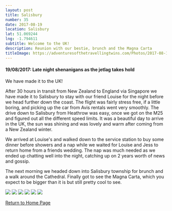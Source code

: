 ```yaml
---
layout: post
title: Salisbury
number: 35
date: 2017-08-19
location: Salisbury
lat: 51.069244
lng: -1.794611
subtitle: Welcome to the UK!
description: Reunion with our bestie, brunch and the Magna Carta
titleImage: https://adventuresofthetravellingtwins.com/Photos/2017-08-19-Salisbury/cover-min.JPG
---
```


<h4>19/08/2017: Late night shenanigans as the jetlag takes hold</h4>

We have made it to the UK!

After 30 hours in transit from New Zealand to England via Singapore we have made it to Salisbury to stay with our friend Louise for the night before we head further down the coast. The flight was fairly stress free, if a little boring, and picking up the car from Avis rentals went very smoothly. The drive down to Salisbury from Heathrow was easy, once we got on the M25 and figured out all the different speed limits. It was a beautiful day to arrive in the UK, the sun was shining and was lovely and warm after coming from a New Zealand winter. 

We arrived at Louise's and walked down to the service station to buy some dinner before showers and a nap while we waited for Louise and Jess to return home from a friends wedding. The nap was much needed as we ended up chatting well into the night, catching up on 2 years worth of news and gossip. 

The next morning we headed down into Salisbury township for brunch and a walk around the Cathedral. Finally got to see the Magna Carta, which you expect to be bigger than it is but still pretty cool to see. 

<img src="https://adventuresofthetravellingtwins.com/Photos/2017-08-19-Salisbury/day11-min.jpg" class="image1">
<img src="https://adventuresofthetravellingtwins.com/Photos/2017-08-19-Salisbury/day12-min.jpg" class="image1">
<img src="https://adventuresofthetravellingtwins.com/Photos/2017-08-19-Salisbury/day13-min.jpg" class="image1">
<img src="https://adventuresofthetravellingtwins.com/Photos/2017-08-19-Salisbury/day14-min.jpg" class="image1">
<img src="https://adventuresofthetravellingtwins.com/Photos/2017-08-19-Salisbury/day15-min.jpg" class="image1">
<img src="https://adventuresofthetravellingtwins.com/Photos/2017-08-19-Salisbury/day16-min.jpg" class="image1">

<a href="https://adventuresofthetravellingtwins.com/">Return to Home Page</a>
